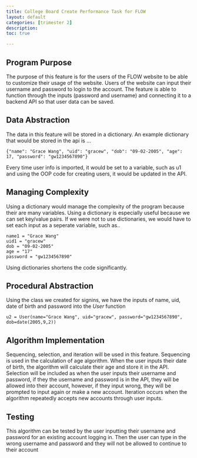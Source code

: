 ```yaml
---
title: College Board Create Performance Task for FLOW
layout: default
categories: [trimester 2]
description: 
toc: true

---
```


## Program Purpose

The purpose of this feature is for the users of the FLOW website to be able to customize their usage of the website. Users of the website can input their username and password to login to the account. The feature is able to function through the inputs (password and username) and connecting it to a backend API so that user data can be saved. 

## Data Abstraction 

The data in this feature will be stored in a dictionary.
An example dictionary that would be stored in the api is ...

`{"name": "Grace Wang", "uid": "gracew", "dob": "09-02-2005", "age": 17, "password": "gw1234567890"}`

Every time user info is imported, it would be set to a variable, such as u1 and using the OOP code for creating users, it would be updated in the API.


## Managing Complexity

Using a dictionary would manage the complexity of the program because their are many variables. Using a dictionary is especially useful because we can set key/value pairs. If we were not to use dictionaries, we would have to set each input as a seperate variable, such as..

```
name1 = "Grace Wang"
uid1 = "gracew"
dob = "09-02-2005"
age = "17"
password = "gw1234567890"
```

Using dictionaries shortens the code significantly.

## Procedural Abstraction

Using the class we created for signins, we have the inputs of name, uid, date of birth and password into the *User* function

`u2 = User(name="Grace Wang", uid="gracew", password="gw1234567890", dob=date(2005,9,2))`



## Algorithm Implementation

Sequencing, selection, and iteration will be used in this feature. Sequencing is used in the calculation of age algorithm. When the user inputs their date of birth, the algorithm will calculate their age and store it in the API. Selection will be included as when the user inputs their username and password, if they the username and password is in the API, they will be allowed into their account, however, if they input wrong, they will be prompted to input again or make a new account. Iteration occurs when the algorithm repeatedly accepts new accounts through user inputs.

## Testing

This algorithm can be tested by the user inputting their username and password for an existing account logging in. Then the user can type in the wrong username and password and they will not be allowed to continue to their account